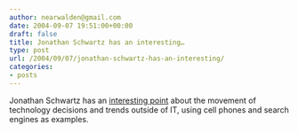 ```yaml
---
author: nearwalden@gmail.com
date: 2004-09-07 19:51:00+00:00
draft: false
title: Jonathan Schwartz has an interesting…
type: post
url: /2004/09/07/jonathan-schwartz-has-an-interesting/
categories:
- posts
---
```


Jonathan Schwartz has an [interesting point](//blogs.sun.com/roller/page/jonathan/20040825") about the movement of technology decisions and trends outside of IT, using cell phones and search engines as examples.















